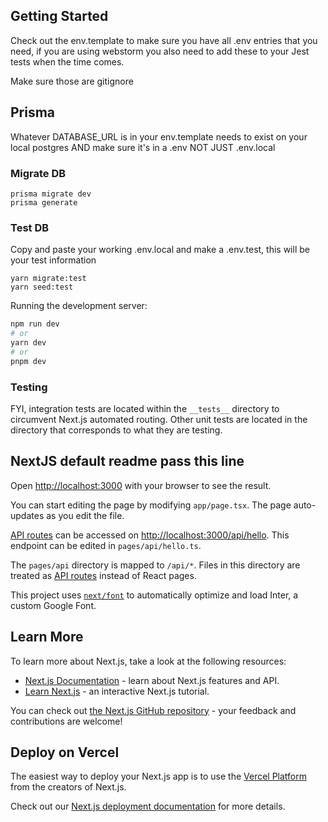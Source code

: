 ## Getting Started

Check out the env.template to make sure you have all .env entries that you need, if you are using webstorm you also need to add these to your
Jest tests when the time comes.

Make sure those are gitignore

## Prisma
Whatever DATABASE_URL is in your env.template needs to exist on your local postgres AND make sure it's in a .env NOT JUST .env.local


### Migrate DB
```
prisma migrate dev
prisma generate
```

### Test DB

Copy and paste your working .env.local and make a .env.test, this will be your test information
```
yarn migrate:test
yarn seed:test
```

Running the development server:

```bash
npm run dev
# or
yarn dev
# or
pnpm dev
```

### Testing
FYI, integration tests are located within the `__tests__` directory to circumvent Next.js automated routing. Other unit tests are located in the directory that corresponds to what they are testing.


NextJS default readme pass this line
------------------------
Open [http://localhost:3000](http://localhost:3000) with your browser to see the result.

You can start editing the page by modifying `app/page.tsx`. The page auto-updates as you edit the file.

[API routes](https://nextjs.org/docs/api-routes/introduction) can be accessed on [http://localhost:3000/api/hello](http://localhost:3000/api/hello). This endpoint can be edited in `pages/api/hello.ts`.

The `pages/api` directory is mapped to `/api/*`. Files in this directory are treated as [API routes](https://nextjs.org/docs/api-routes/introduction) instead of React pages.

This project uses [`next/font`](https://nextjs.org/docs/basic-features/font-optimization) to automatically optimize and load Inter, a custom Google Font.

## Learn More

To learn more about Next.js, take a look at the following resources:

- [Next.js Documentation](https://nextjs.org/docs) - learn about Next.js features and API.
- [Learn Next.js](https://nextjs.org/learn) - an interactive Next.js tutorial.

You can check out [the Next.js GitHub repository](https://github.com/vercel/next.js/) - your feedback and contributions are welcome!

## Deploy on Vercel

The easiest way to deploy your Next.js app is to use the [Vercel Platform](https://vercel.com/new?utm_medium=default-template&filter=next.js&utm_source=create-next-app&utm_campaign=create-next-app-readme) from the creators of Next.js.

Check out our [Next.js deployment documentation](https://nextjs.org/docs/deployment) for more details.
